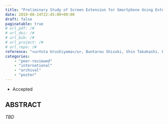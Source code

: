 ```yaml
---
title: "Preliminary Study of Screen Extension for Smartphone Using External Display"
date: 2019-08-24T22:45:00+09:00
draft: false
paginatable: true
# url_pdf: /#
# url_doi: /#
# url_bib: /#
# url_project: /#
# url_repo: /#
reference: "<u>Yuta Urushiyama</u>, Buntarou Shizuki, Shin Takahashi. Preliminary Study of Screen Extension for Smartphone Using External Display. SUI '19: ACM Symposium on Spatial User Interaction, October 19-20, 2019, 2 pages. (to appear)"
categories:
    - "peer-reviewed"
    - "international"
    - "archival"
    - "poster"
---
```


- Accepted

## ABSTRACT

*TBD*
